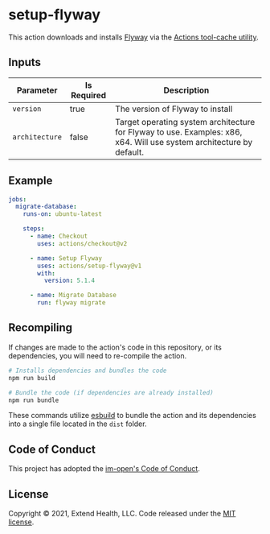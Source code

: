 # setup-flyway

This action downloads and installs [Flyway](https://flywaydb.org/) via the [Actions tool-cache utility](https://github.com/actions/toolkit/tree/main/packages/tool-cache).
  
    

## Inputs
| Parameter      | Is Required | Description                                                                                                          |
| -------------- | ----------- | -------------------------------------------------------------------------------------------------------------------- |
| `version`      | true        | The version of Flyway to install                                                                                     |
| `architecture` | false       | Target operating system architecture for Flyway to use. Examples: x86, x64. Will use system architecture by default. |

## Example

```yml
jobs:
  migrate-database:
    runs-on: ubuntu-latest

    steps:
      - name: Checkout
        uses: actions/checkout@v2

      - name: Setup Flyway
        uses: actions/setup-flyway@v1
        with:
          version: 5.1.4

      - name: Migrate Database
        run: flyway migrate
```

## Recompiling

If changes are made to the action's code in this repository, or its dependencies, you will need to re-compile the action.

```sh
# Installs dependencies and bundles the code
npm run build

# Bundle the code (if dependencies are already installed)
npm run bundle
```

These commands utilize [esbuild](https://esbuild.github.io/getting-started/#bundling-for-node) to bundle the action and
its dependencies into a single file located in the `dist` folder.

## Code of Conduct

This project has adopted the [im-open's Code of Conduct](https://github.com/im-open/.github/blob/master/CODE_OF_CONDUCT.md).

## License

Copyright &copy; 2021, Extend Health, LLC. Code released under the [MIT license](LICENSE).
